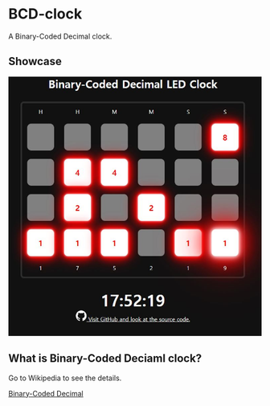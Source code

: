 # BCD-clock

A Binary-Coded Decimal clock.

## Showcase

![showcase](./image/showcase.jpg)

## What is Binary-Coded Deciaml clock?

Go to Wikipedia to see the details.

[Binary-Coded Decimal](https://en.wikipedia.org/wiki/Binary-coded_decimal)